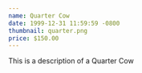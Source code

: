 ```yaml
---
name: Quarter Cow
date: 1999-12-31 11:59:59 -0800
thumbnail: quarter.png
price: $150.00
---
```

This is a description of a Quarter Cow
